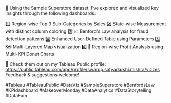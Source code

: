 🚀 Using the Sample Superstore dataset, I’ve explored and visualized key insights through the following dashboards:

1️⃣ Region-wise Top 3 Sub-Categories by Sales
2️⃣ State-wise Measurement with distinct column coloring
3️⃣ 📈 Benford's Law analysis for fraud detection patterns
4️⃣ Enhanced User-Defined Table using Parameters
5️⃣ 🗺️ Multi-Layered Map visualization
6️⃣ 🧁 Region-wise Profit Analysis using Multi-KPI Donut Charts

🔗 Check them out on my Tableau Public profile: https://public.tableau.com/app/profile/swarup.satyadarshi.mishra/vizzes
Feedback & suggestions welcome!

#Tableau #TableauPublic #DataViz #SampleSuperstore #BenfordsLaw #KPIdashboard #MakeoverMonday #DataAnalytics #DataStorytelling #DataFam
